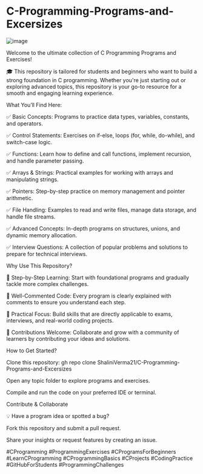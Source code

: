 # C-Programming-Programs-and-Excersizes

![image](https://github.com/user-attachments/assets/0bb6631d-a621-4da2-8d77-e94500e1aecb)


Welcome to the ultimate collection of C Programming Programs and Exercises! 

🎓 This repository is tailored for students and beginners who want to build a strong foundation in C programming. Whether you're just starting out or exploring advanced topics, this repository is your go-to resource for a smooth and engaging learning experience.




What You’ll Find Here:


✅ Basic Concepts: Programs to practice data types, variables, constants, and operators.

✅ Control Statements: Exercises on if-else, loops (for, while, do-while), and switch-case logic.

✅ Functions: Learn how to define and call functions, implement recursion, and handle parameter passing.

✅ Arrays & Strings: Practical examples for working with arrays and manipulating strings.

✅ Pointers: Step-by-step practice on memory management and pointer arithmetic.

✅ File Handling: Examples to read and write files, manage data storage, and handle file streams.

✅ Advanced Concepts: In-depth programs on structures, unions, and dynamic memory allocation.

✅ Interview Questions: A collection of popular problems and solutions to prepare for technical interviews.




Why Use This Repository?


🌟 Step-by-Step Learning: Start with foundational programs and gradually tackle more complex challenges.

📘 Well-Commented Code: Every program is clearly explained with comments to ensure you understand each step.

🎯 Practical Focus: Build skills that are directly applicable to exams, interviews, and real-world coding projects.

🔄 Contributions Welcome: Collaborate and grow with a community of learners by contributing your ideas and solutions.




How to Get Started?

Clone this repository:
gh repo clone ShaliniVerma21/C-Programming-Programs-and-Excersizes

Open any topic folder to explore programs and exercises.

Compile and run the code on your preferred IDE or terminal.






Contribute & Collaborate

💡 Have a program idea or spotted a bug?

Fork this repository and submit a pull request.

Share your insights or request features by creating an issue.





#CProgramming #ProgrammingExercises #CProgramsForBeginners #LearnCProgramming #CProgrammingBasics #CProjects #CodingPractice #GitHubForStudents #ProgrammingChallenges

